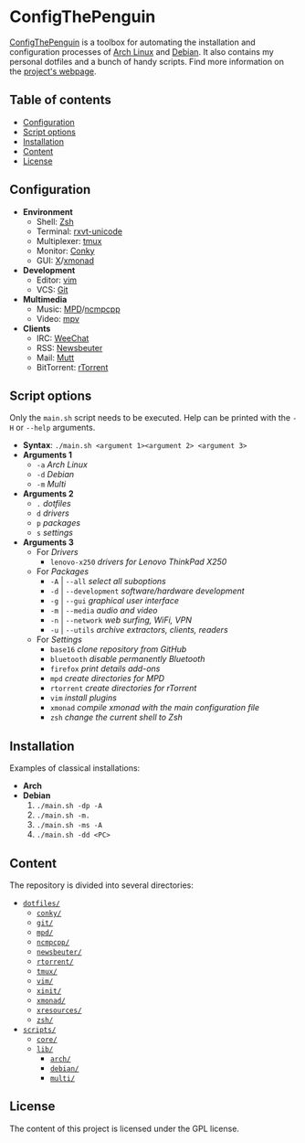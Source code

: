 # ConfigThePenguin
[ConfigThePenguin](https://github.com/sljrobin/ConfigThePenguin) is a toolbox for automating the installation and configuration processes of [Arch Linux](https://www.archlinux.org/) and [Debian](https://www.debian.org/). It also contains my personal dotfiles and a bunch of handy scripts. Find more information on the [project's webpage](https://sljrobin.org/work/configthepenguin).

## Table of contents
* [Configuration](https://github.com/sljrobin/ConfigThePenguin#configuration)
* [Script options](https://github.com/sljrobin/ConfigThePenguin#script-options)
* [Installation](https://github.com/sljrobin/ConfigThePenguin#installation)
* [Content](https://github.com/sljrobin/ConfigThePenguin#content)
* [License](https://github.com/sljrobin/ConfigThePenguin#license)

## Configuration
* __Environment__
    * Shell: [Zsh](http://www.zsh.org/)
    * Terminal: [rxvt-unicode](http://software.schmorp.de/pkg/rxvt-unicode.html)
    * Multiplexer: [tmux](https://tmux.github.io/)
    * Monitor: [Conky](https://github.com/brndnmtthws/conky)
    * GUI: [X](http://www.x.org/wiki/)/[xmonad](http://xmonad.org/)
* __Development__
    * Editor: [vim](http://www.vim.org/)
    * VCS: [Git](https://git-scm.com/)
* __Multimedia__
    * Music: [MPD](http://www.musicpd.org/)/[ncmpcpp](http://rybczak.net/ncmpcpp/)
    * Video: [mpv](https://mpv.io/)
* __Clients__
    * IRC: [WeeChat](https://weechat.org/)
    * RSS: [Newsbeuter](http://newsbeuter.org/)
    * Mail: [Mutt](http://www.mutt.org/)
    * BitTorrent: [rTorrent](https://rakshasa.github.io/rtorrent/)

## Script options
Only the `main.sh` script needs to be executed. Help can be printed with the `-H` or `--help` arguments.
* __Syntax__: `./main.sh <argument 1><argument 2> <argument 3>`
* __Arguments 1__
    * `-a` _Arch Linux_
    * `-d` _Debian_
    * `-m` _Multi_
* __Arguments 2__
    * `.` _dotfiles_
    * `d` _drivers_
    * `p` _packages_
    * `s` _settings_
* __Arguments 3__
    * For _Drivers_
        * `lenovo-x250` _drivers for Lenovo ThinkPad X250_
    * For _Packages_
        * `-A` | `--all` _select all suboptions_
        * `-d` | `--development` _software/hardware development_
        * `-g` | `--gui` _graphical user interface_
        * `-m` | `--media` _audio and video_
        * `-n` | `--network` _web surfing, WiFi, VPN_
        * `-u` | `--utils` _archive extractors, clients, readers_
    * For _Settings_
        * `base16` _clone repository from GitHub_
        * `bluetooth` _disable permanently Bluetooth_
        * `firefox` _print details add-ons_
        * `mpd` _create directories for MPD_
        * `rtorrent` _create directories for rTorrent_
        * `vim` _install plugins_
        * `xmonad` _compile xmonad with the main configuration file_
        * `zsh` _change the current shell to Zsh_

## Installation
Examples of classical installations:
* __Arch__
* __Debian__
    1. `./main.sh -dp -A`
    2. `./main.sh -m.`
    3. `./main.sh -ms -A`
    4. `./main.sh -dd <PC>`

## Content
The repository is divided into several directories:
* [`dotfiles/`](/dotfiles/)
    * [`conky/`](/dotfiles/conky)
    * [`git/`](/dotfiles/git)
    * [`mpd/`](/dotfiles/mpd)
    * [`ncmpcpp/`](/dotfiles/ncmpcpp)
    * [`newsbeuter/`](/dotfiles/newsbeuter)
    * [`rtorrent/`](/dotfiles/rtorrent)
    * [`tmux/`](/dotfiles/tmux)
    * [`vim/`](/dotfiles/vim)
    * [`xinit/`](/dotfiles/xinit)
    * [`xmonad/`](/dotfiles/xmonad)
    * [`xresources/`](/dotfiles/xresources)
    * [`zsh/`](/dotfiles/zsh)
* [`scripts/`](/scripts/)
    * [`core/`](/scripts/core)
    * [`lib/`](/scripts/lib)
        * [`arch/`](/scripts/lib/arch)
        * [`debian/`](/scripts/lib/debian)
        * [`multi/`](/scripts/lib/multi)

## License
The content of this project is licensed under the GPL license.
